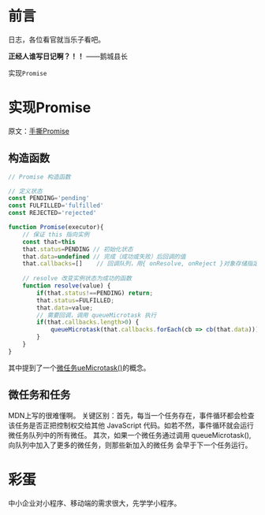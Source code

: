 # 前言

日志，各位看官就当乐子看吧。

**正经人谁写日记啊？！！**    ——鹅城县长

实现`Promise`

# 实现Promise

原文：[手撕Promise](https://juejin.cn/post/7032564107899322381#heading-0)

## 构造函数

```javascript
// Promise 构造函数

// 定义状态
const PENDING='pending'
const FULFILLED='fulfilled'
const REJECTED='rejected'

function Promise(executor){
    // 保证 this 指向实例
    const that=this 
    that.status=PENDING // 初始化状态
    that.data=undefined // 完成（成功或失败）后回调的值
    that.callbacks=[]    // 回调队列，用{ onResolve, onReject }对象存储指定的回调
    
    // resolve 改变实例状态为成功的函数
    function resolve(value) {
        if(that.status!==PENDING) return;
        that.status=FULFILLED;
        that.data=value;
        // 需要回调，调用 queueMicrotask 执行
        if(that.callbacks.length>0) {
            queueMicrotask(that.callbacks.forEach(cb => cb(that.data)))
        }
    }
}
```

其中提到了一个[微任务ueMicrotask()](https://developer.mozilla.org/zh-CN/docs/Web/API/HTML_DOM_API/Microtask_guide)的概念。

## 微任务和任务

MDN上写的很难懂啊。
关键区别：首先，每当一个任务存在，事件循环都会检查该任务是否正把控制权交给其他 JavaScript 代码。如若不然，事件循环就会运行微任务队列中的所有微任。
其次，如果一个微任务通过调用 queueMicrotask(), 向队列中加入了更多的微任务，则那些新加入的微任务 会早于下一个任务运行。


# 彩蛋

中小企业对小程序、移动端的需求很大，先学学小程序。